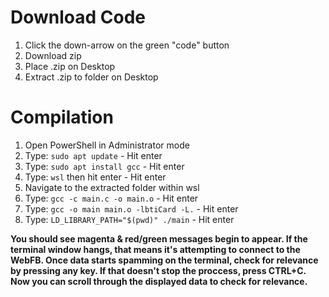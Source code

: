 # Download Code
  1. Click the down-arrow on the green "code" button
  2. Download zip
  3. Place .zip on Desktop
  4. Extract .zip to folder on Desktop

# Compilation
  1. Open PowerShell in Administrator mode
  2. Type: ```sudo apt update``` 
    - Hit enter
  3. Type: ```sudo apt install gcc```
    - Hit enter
  4. Type: ```wsl``` then hit enter
    - Hit enter
  5. Navigate to the extracted folder within wsl
  6. Type: ```gcc -c main.c -o main.o```
    - Hit enter
  7. Type: ```gcc -o main main.o -lbtiCard -L.```
    - Hit enter
  8. Type: ```LD_LIBRARY_PATH="$(pwd)" ./main```
    - Hit enter
  
**You should see magenta & red/green messages begin to appear. 
If the terminal window hangs, that means it's attempting to connect to the WebFB. 
Once data starts spamming on the terminal, check for relevance by pressing any key. 
If that doesn't stop the proccess, press CTRL+C. 
Now you can scroll through the displayed data to check for relevance.**
  
